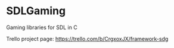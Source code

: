 # SDLGaming
Gaming libraries for SDL in C

Trello project page:
https://trello.com/b/CrgxoxJX/framework-sdg
